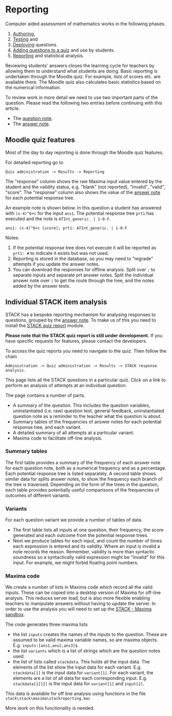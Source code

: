 # Reporting

Computer aided assessment of mathematics works in the following phases.

1. [Authoring](../Authoring/index.md),
2. [Testing](Testing.md) and
3. [Deploying](Deploying.md) questions.
4. [Adding questions to a quiz](Quiz.md) and use by students.
5. [Reporting](Reporting.md) and statistical analysis.

Reviewing students' answers closes the learning cycle for teachers by allowing them to understand what students are doing. Basic reporting is undertaken through the Moodle quiz.  For example, lists of scores etc. are available there.  The Moodle quiz also calculates basic statistics based on the numerical information.

To review work in more detail we need to use two important parts of the question. Please read the following two entries before continuing with this article.

* The [question note](Question_note.md).
* The [answer note](Potential_response_trees.md#Answer_note).

## Moodle quiz features ##

Most of the day to day reporting is done through the Moodle quiz features.

For detailed reporting go to

    Quiz administration -> Results -> Reporting

The "response" column shows the raw Maxima input value entered by the student and the validity status, e.g. "blank" (not reported), "invalid", "valid", "score".  The "response" column also shows the value of the [answer note](Potential_response_trees.md#Answer_note) for each potential response tree.

An example note is shown below.  In this question a student has answered with `(x-4)^6+c` for the input `ans1`.
The potential response tree `prt1` has executed and the note is `ATInt_generic. | 1-0-F`.

    ans1: (x-4)^6+c [score]; prt1: ATInt_generic. | 1-0-F

Notes:

1. If the potential response tree does not execute it will be reported as `prt1: #` to indicate it exists but was not used.
2. Reporting is stored in the database, so you may need to "regrade" attempts if you update the answer notes.
3. You can download the responses for offline analysis.  Split over `;` to separate inputs and separate prt answer notes.  Split the individual answer note over `|` to get the route through the tree, and the notes added by the answer tests.

## Individual STACK item analysis ##

STACK has a bespoke reporting mechanism for analysing responses to questions, grouped by the [answer note](Potential_response_trees.md#Answer_note).  To make us of this you need to install the [STACK quiz report](../Installation/index.md#Report) module.

**Please note that the STACK quiz report is still under development.**  If you have specific requests for features, please contact the developers.

To access the quiz reports you need to navigate to the quiz.  Then follow the chain

    Administration -> Quiz administration -> Results -> STACK response analysis.

This page lists all the STACK questions in a particular quiz.  Click on a link to perform an analysis of attempts at an individual question.

The page contains a number of parts.

* A summary of the question.  This includes the question variables, uninstantiated (i.e. raw) question text, general feedback, uninstantiated question note as a reminder to the teacher what the question is about.
* Summary tables of the frequencies of answer notes for each potential response tree, and each variant.
* A detailed summary of all attempts at a particular variant.
* Maxima code to facilitate off-line analysis.

### Summary tables ###

The first table provides a summary of the frequency of each answer note for each question note, both as a numerical frequency and as a percentage.  Each potential response tree is listed separately.  A second table shows similar data for splits answer notes, to show the frequency each branch of the tree is traversed.  Depending on the form of the trees in the question, each table provides potentially useful comparisons of the frequencies of outcomes of different variants.

### Variants ###

For each question variant we provide a number of tables of data.

* The first table lists all inputs at one question, their frequency, the score generated and each outcome from the potential response trees.
* Next we produce tables for each input, and count the number of times each expression is entered and its validity.  Where an input is invalid a note records the reason.  Remember, validity is more than syntactic soundness so a syntactically valid expression might be "invalid" for this input. For example, we might forbid floating point numbers.

### Maxima code ###

We create a number of lists in Maxima code which record all the valid inputs.   These can be copied into a desktop version of Maxima for off-line analysis.  This reduces server load, but is also more flexible enabling teachers to manipulate answers without having to update the server.  In order to use the analysis you will need to set up the [STACK - Maxima sandbox](../CAS/STACK-Maxima_sandbox.md).

The code generates three maxima lists

* the list `inputs` creates the names of the inputs to the question. These are assumed to be valid maxima variable names, so are maxima objects.  E.g. `inputs:[ans1,ans2,ans3]$`.
* the list `variants` which is a list of strings which are the question notes used.
* the list of lists called `stackdata`. This holds all the input data.  The elements of the list show the input data for each variant.  E.g. `stackdata[1]` is the input data for `variant[1]`.  For each variant, the elements are a list of all data for each corresponding input.  E.g. `stackdata[1][2]` is the input data for `variant[1]` and `input[2]`.  

This data is available for off line analysis using functions in the file `stack\stack\maxima\stackreporting.mac`

More work on this functionality is needed.
